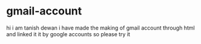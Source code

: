 # gmail-account
hi i am tanish dewan i have made the making of gmail account through html and linked it it by google accounts so please try it

